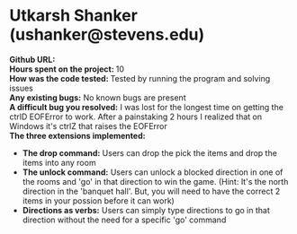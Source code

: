<h1>Utkarsh Shanker (ushanker@stevens.edu)</h1>

<b>Github URL:</b>
<br>
<b>Hours spent on the project: </b> 10
<br>
<b>How was the code tested: </b> Tested by running the program and solving issues
<br>
<b>Any existing bugs:</b> No known bugs are present
<br>
<b>A difficult bug you resolved:</b> I was lost for the longest time on getting the ctrlD EOFError to work. After a painstaking 2 hours I realized that on Windows it's ctrlZ that raises the EOFError
<br>
<b>The three extensions implemented:</b>

- <b>The drop command:</b> Users can drop the pick the items and drop the items into any room
- <b>The unlock command:</b> Users can unlock a blocked direction in one of the rooms and 'go' in that direction to win the game. (Hint: It's the north direction in the 'banquet hall'. But, you will need to have the correct 2 items in your possion before it can work)
- <b>Directions as verbs:</b> Users can simply type directions to go in that direction without the need for a specific 'go' command

